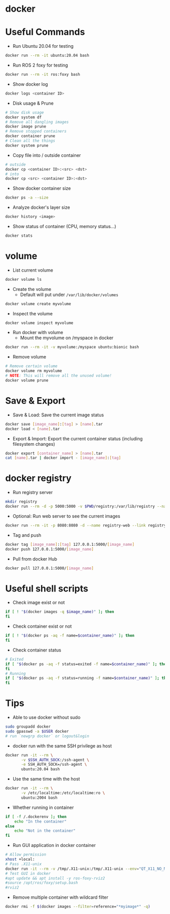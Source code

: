# docker

# Useful Commands

* Run Ubuntu 20.04 for testing
```bash
docker run --rm -it ubuntu:20.04 bash
```

* Run ROS 2 foxy for testing
```bash
docker run --rm -it ros:foxy bash
```

* Show docker log
```bash
docker logs <container ID>
```

* Disk usage & Prune
```bash
# Show disk usage
docker system df
# Remove all dangling images
docker image prune
# Remove stopped containers
docker container prune
# Clean all the things
docker system prune
```

* Copy file into / outside container
```bash
# outside
docker cp <container ID>:<src> <dst>
# into
docker cp <src> <container ID>:<dst>
```

* Show docker container size
```bash
docker ps -a --size
```

* Analyze docker's layer size
```bash
docker history <image>
```

* Show status of container (CPU, memory status...)

```bash
docker stats
```

# volume

* List current volume
```bash
docker volume ls
```

* Create the volume
  - Default will put under `/var/lib/docker/volumes`
```bash
docker volume create myvolume
```

* Inspect the volume
```bash
docker volume inspect myvolume
```

* Run docker with volume
  - Mount the myvolume on /myspace in docker
```bash
docker run --rm -it -v myvolume:/myspace ubuntu:bionic bash
```

* Remove volume
```bash
# Remove certain volume
docker volume rm myvolume
# NOTE: This will remove all the unused volume!
docker volume prune
```

# Save & Export

* Save & Load: Save the current image status
```bash
docker save [image_name]:[tag] > [name].tar
docker load < [name].tar
```

* Export & Import: Export the current container status (including filesystem changes)
```bash
docker export [container_name] > [name].tar
cat [name].tar | docker import - [image_name]:[tag]
```

# docker registry

* Run registry server
```bash
mkdir registry
docker run --rm -d -p 5000:5000 -v $PWD/registry:/var/lib/registry --name registry registry:2
```

* Optional: Run web server to see the current images
```bash
docker run --rm -it -p 8080:8080 -d --name registry-web --link registry -e REGISTRY_URL=http://registry:5000/v2 -e REGISTRY_NAME=localhost:5000 hyper/docker-registry-web
```

* Tag and push
```bash
docker tag [image_name]:[tag] 127.0.0.1:5000/[image_name]
docker push 127.0.0.1:5000/[image_name]
```

* Pull from docker Hub
```bash
docker pull 127.0.0.1:5000/[image_name]
```

# Useful shell scripts

* Check image exist or not
```bash
if [ ! "$(docker images -q $image_name)" ]; then
fi
```

* Check container exist or not
```bash
if [ ! "$(docker ps -aq -f name=$container_name)" ]; then
fi
```

* Check container status
```bash
# Exited
if [ "$(docker ps -aq -f status=exited -f name=$container_name)" ]; then
fi
# Running
if [ "$(docker ps -aq -f status=running -f name=$container_name)" ]; then
fi
```

# Tips

* Able to use docker without sudo
```bash
sudo groupadd docker
sudo gpasswd -a $USER docker
# run `newgrp docker` or logout&login 
```

* docker run with the same SSH privilege as host
```bash
docker run -it --rm \
       -v $SSH_AUTH_SOCK:/ssh-agent \
       -e SSH_AUTH_SOCK=/ssh-agent \
       ubuntu:20.04 bash
```

* Use the same time with the host
```bash
docker run -it --rm \
       -v /etc/localtime:/etc/localtime:ro \
       ubuntu:2004 bash
```

* Whether running in container
```bash
if [ -f /.dockerenv ]; then
    echo "In the container"
else
    echo "Not in the container"
fi
```

* Run GUI application in docker container
```bash
# Allow permission
xhost +local:
# Pass .X11-unix
docker run -it --rm -v /tmp/.X11-unix:/tmp/.X11-unix --env="QT_X11_NO_MITSHM=1" --env "DISPLAY=$DISPLAY" ros:foxy
# Test GUI in docker
#apt update && apt install -y ros-foxy-rviz2
#source /opt/ros/foxy/setup.bash
#rviz2
```

* Remove multiple container with wildcard filter

```bash
docker rmi -f $(docker images --filter=reference="*myimage*" -q)
```
